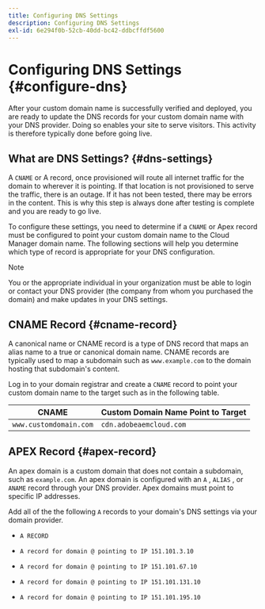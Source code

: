 ```yaml
---
title: Configuring DNS Settings 
description: Configuring DNS Settings
exl-id: 6e294f0b-52cb-40dd-bc42-ddbcffdf5600
---
```

# Configuring DNS Settings {#configure-dns}

After your custom domain name is successfully verified and deployed, you are ready to update the DNS records for your custom domain name with your DNS provider. Doing so enables your site to serve visitors. This activity is therefore typically done before going live.

## What are DNS Settings? {#dns-settings}

A `CNAME` or A record, once provisioned will route all internet traffic for the domain to wherever it is pointing. If that location is not provisioned to serve the traffic, there is an outage. If it has not been tested, there may be errors in the content. This is why this step is always done after testing is complete and you are ready to go live.

To configure these settings, you need to determine if a `CNAME` or Apex record must be configured to point your custom domain name to the Cloud Manager domain name. The following sections will help you determine which type of record is appropriate for your DNS configuration.

>[!NOTE]
>
>You or the appropriate individual in your organization must be able to login or contact your DNS provider (the company from whom you purchased the domain) and make updates in your DNS settings.

## CNAME Record {#cname-record}

A canonical name or CNAME record is a type of DNS record that maps an alias name to a true or canonical domain name. CNAME records are typically used to map a subdomain such as `www.example.com` to the domain hosting that subdomain's content. 

Log in to your domain registrar and create a `CNAME` record to point your custom domain name to the target such as in the following table.

|CNAME|Custom Domain Name Point to Target|
|--- |--- |
|`www.customdomain.com`|`cdn.adobeaemcloud.com`|

## APEX Record {#apex-record}

An apex domain is a custom domain that does not contain a subdomain, such as `example.com`. An apex domain is configured with an `A` , `ALIAS` , or `ANAME` record through your DNS provider. Apex domains must point to specific IP addresses.

Add all of the the following `A` records to your domain's DNS settings via your domain provider.

* `A RECORD`

* `A record for domain @ pointing to IP 151.101.3.10`

* `A record for domain @ pointing to IP 151.101.67.10`

* `A record for domain @ pointing to IP 151.101.131.10`

* `A record for domain @ pointing to IP 151.101.195.10`

